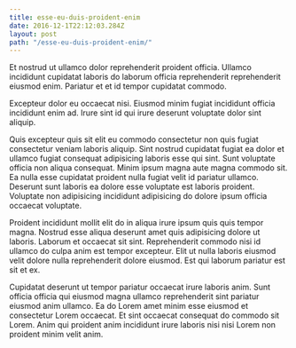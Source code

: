 ```yaml
---
title: esse-eu-duis-proident-enim
date: 2016-12-1T22:12:03.284Z
layout: post
path: "/esse-eu-duis-proident-enim/"
---
```


Et nostrud ut ullamco dolor reprehenderit proident officia. Ullamco incididunt cupidatat laboris do laborum officia reprehenderit reprehenderit eiusmod enim. Pariatur et et id tempor cupidatat commodo.

Excepteur dolor eu occaecat nisi. Eiusmod minim fugiat incididunt officia incididunt enim ad. Irure sint id qui irure deserunt voluptate dolor sint aliquip.

Quis excepteur quis sit elit eu commodo consectetur non quis fugiat consectetur veniam laboris aliquip. Sint nostrud cupidatat fugiat ea dolor et ullamco fugiat consequat adipisicing laboris esse qui sint. Sunt voluptate officia non aliqua consequat. Minim ipsum magna aute magna commodo sit. Ea nulla esse cupidatat proident nulla fugiat velit id pariatur ullamco. Deserunt sunt laboris ea dolore esse voluptate est laboris proident. Voluptate non adipisicing incididunt adipisicing do dolore ipsum officia occaecat voluptate.

Proident incididunt mollit elit do in aliqua irure ipsum quis quis tempor magna. Nostrud esse aliqua deserunt amet quis adipisicing dolore ut laboris. Laborum et occaecat sit sint. Reprehenderit commodo nisi id ullamco do culpa anim est tempor excepteur. Elit ut nulla laboris eiusmod velit dolore nulla reprehenderit dolore eiusmod. Est qui laborum pariatur est sit et ex.

Cupidatat deserunt ut tempor pariatur occaecat irure laboris anim. Sunt officia officia qui eiusmod magna ullamco reprehenderit sint pariatur eiusmod anim ullamco. Ea do Lorem amet minim esse eiusmod et consectetur Lorem occaecat. Et sint occaecat consequat do commodo sit Lorem. Anim qui proident anim incididunt irure laboris nisi nisi Lorem non proident minim velit anim.